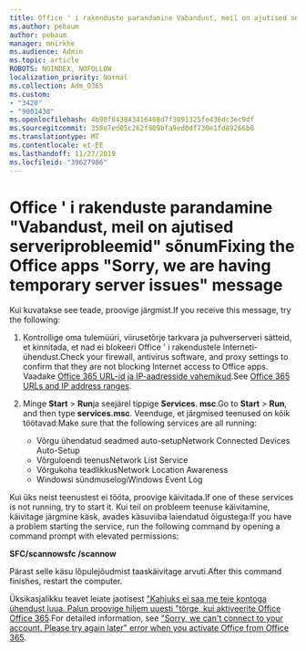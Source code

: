 ```yaml
---
title: Office ' i rakenduste parandamine Vabandust, meil on ajutised server Probleemid sõnum
ms.author: pebaum
author: pebaum
manager: mnirkhe
ms.audience: Admin
ms.topic: article
ROBOTS: NOINDEX, NOFOLLOW
localization_priority: Normal
ms.collection: Adm_O365
ms.custom:
- "3420"
- "9001430"
ms.openlocfilehash: 4b90f843843416408d7f3091325fe436dc3ec9df
ms.sourcegitcommit: 358e7ed05c262f909bfa9ed0df730e1fd89266b8
ms.translationtype: MT
ms.contentlocale: et-EE
ms.lasthandoff: 11/27/2019
ms.locfileid: "39627986"
---
```

# <a name="fixing-the-office-apps-sorry-we-are-having-temporary-server-issues-message"></a><span data-ttu-id="60eb7-102">Office ' i rakenduste parandamine "Vabandust, meil on ajutised serveriprobleemid" sõnum</span><span class="sxs-lookup"><span data-stu-id="60eb7-102">Fixing the Office apps "Sorry, we are having temporary server issues" message</span></span>

<span data-ttu-id="60eb7-103">Kui kuvatakse see teade, proovige järgmist.</span><span class="sxs-lookup"><span data-stu-id="60eb7-103">If you receive this message, try the following:</span></span>

1. <span data-ttu-id="60eb7-104">Kontrollige oma tulemüüri, viirusetõrje tarkvara ja puhverserveri sätteid, et kinnitada, et nad ei blokeeri Office ' i rakendustele Interneti-ühendust.</span><span class="sxs-lookup"><span data-stu-id="60eb7-104">Check your firewall, antivirus software, and proxy settings to confirm that they are not blocking Internet access to Office apps.</span></span> <span data-ttu-id="60eb7-105">Vaadake [Office 365 URL-id ja IP-aadresside vahemikud](https://docs.microsoft.com/office365/enterprise/urls-and-ip-address-ranges).</span><span class="sxs-lookup"><span data-stu-id="60eb7-105">See [Office 365 URLs and IP address ranges](https://docs.microsoft.com/office365/enterprise/urls-and-ip-address-ranges).</span></span>

2. <span data-ttu-id="60eb7-106">Minge **Start** > **Run**ja seejärel tippige **Services. msc**.</span><span class="sxs-lookup"><span data-stu-id="60eb7-106">Go to **Start** > **Run**, and then type **services.msc**.</span></span> <span data-ttu-id="60eb7-107">Veenduge, et järgmised teenused on kõik töötavad:</span><span class="sxs-lookup"><span data-stu-id="60eb7-107">Make sure that the following services are all running:</span></span>
    - <span data-ttu-id="60eb7-108">Võrgu ühendatud seadmed auto-setup</span><span class="sxs-lookup"><span data-stu-id="60eb7-108">Network Connected Devices Auto-Setup</span></span>
    - <span data-ttu-id="60eb7-109">Võrguloendi teenus</span><span class="sxs-lookup"><span data-stu-id="60eb7-109">Network List Service</span></span>
    - <span data-ttu-id="60eb7-110">Võrgukoha teadlikkus</span><span class="sxs-lookup"><span data-stu-id="60eb7-110">Network Location Awareness</span></span>
    - <span data-ttu-id="60eb7-111">Windowsi sündmuselogi</span><span class="sxs-lookup"><span data-stu-id="60eb7-111">Windows Event Log</span></span>

<span data-ttu-id="60eb7-112">Kui üks neist teenustest ei tööta, proovige käivitada.</span><span class="sxs-lookup"><span data-stu-id="60eb7-112">If one of these services is not running, try to start it.</span></span> <span data-ttu-id="60eb7-113">Kui teil on probleem teenuse käivitamine, käivitage järgmine käsk, avades käsuviiba laiendatud õigustega:</span><span class="sxs-lookup"><span data-stu-id="60eb7-113">If you have a problem starting the service, run the following command by opening a command prompt with elevated permissions:</span></span>

<span data-ttu-id="60eb7-114">**SFC/scannow**</span><span class="sxs-lookup"><span data-stu-id="60eb7-114">**sfc /scannow**</span></span>

<span data-ttu-id="60eb7-115">Pärast selle käsu lõpulejõudmist taaskäivitage arvuti.</span><span class="sxs-lookup"><span data-stu-id="60eb7-115">After this command finishes, restart the computer.</span></span>

<span data-ttu-id="60eb7-116">Üksikasjalikku teavet leiate jaotisest ["Kahjuks ei saa me teie kontoga ühendust luua. Palun proovige hiljem uuesti "tõrge, kui aktiveerite Office Office 365](https://docs.microsoft.com/office/troubleshoot/activation-installation/issue-when-activate-office-from-office-365).</span><span class="sxs-lookup"><span data-stu-id="60eb7-116">For detailed information, see ["Sorry, we can't connect to your account. Please try again later" error when you activate Office from Office 365](https://docs.microsoft.com/office/troubleshoot/activation-installation/issue-when-activate-office-from-office-365).</span></span>